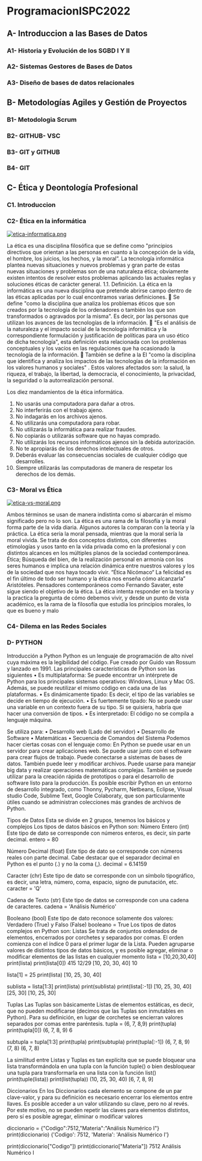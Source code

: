 # ProgramacionISPC2022
## A- Introduccion a las Bases de Datos

### A1- Historia y Evolución de los SGBD I Y II



### A2- Sistemas Gestores de Bases de Datos
### A3- Diseño de bases de datos relacionales 


## B- Metodologías Agiles y Gestión de Proyectos

### B1- Metodologia Scrum
### B2- GITHUB- VSC
### B3- GIT y GITHUB
### B4- GIT



## C- Ética y Deontología Profesional
### C1. Introduccion
### C2- Ética en la informática

[![etica-informatica.png](https://i.postimg.cc/HxRMXQ7H/etica-informatica.png)](https://postimg.cc/DJQmK4gY)

La ética es una disciplina filosófica que se define como "principios directivos que
orientan a las personas en cuanto a la concepción de la vida, el hombre, los juicios, los
hechos, y la moral”.
La tecnología informática plantea nuevas situaciones y nuevos problemas y gran parte de
estas nuevas situaciones y problemas son de una naturaleza ética; obviamente existen intentos
de resolver estos problemas aplicando las actuales reglas y soluciones éticas de carácter
general.
1.1. Definición.
La ética en la informática es una nueva disciplina que pretende abrirse campo dentro
de las éticas aplicadas por lo cual encontramos varias definiciones.
 Se define "como la disciplina que analiza los problemas éticos que son creados por la
tecnología de los ordenadores o también los que son transformados o agravados por la
misma". Es decir, por las personas que utilizan los avances de las tecnologías de la
información.
 "Es el análisis de la naturaleza y el impacto social de la tecnología informática y la
correspondiente formulación y justificación de políticas para un uso ético de dicha
tecnología", esta definición esta relacionada con los problemas conceptuales y los
vacíos en las regulaciones que ha ocasionado la tecnología de la información.
 También se define a la EI "como la disciplina que identifica y analiza los impactos de
las tecnologías de la información en los valores humanos y sociales" . Estos valores
afectados son: la salud, la riqueza, el trabajo, la libertad, la democracia, el conocimiento,
la privacidad, la seguridad o la autorrealización personal.

Los diez mandamientos de la ética informática.
1) No usarás una computadora para dañar a otros.
2) No interferirás con el trabajo ajeno.
3) No indagarás en los archivos ajenos.
4) No utilizarás una computadora para robar.
5) No utilizarás la informática para realizar fraudes.
6) No copiarás o utilizarás software que no hayas comprado.
7) No utilizarás los recursos informáticos ajenos sin la debida autorización.
8) No te apropiarás de los derechos intelectuales de otros.
9) Deberás evaluar las consecuencias sociales de cualquier código que desarrolles.
10) Siempre utilizarás las computadoras de manera de respetar los derechos de los demás.

### C3- Moral vs Ética
[![etica-vs-moral.png](https://i.postimg.cc/xT4dC0MD/etica-vs-moral.png)](https://postimg.cc/yk0KpCLv)

Ambos términos se usan de manera indistinta como si abarcarán el mismo significado
pero no lo son.
La ética es una rama de la filosofía y la moral forma parte de la vida diaria. Algunos
autores la comparan con la teoría y la práctica. La ética seria la moral pensada, mientras
que la moral sería la moral vivida. Se trata de dos conceptos distintos, con diferentes
etimologías y usos tanto en la vida privada como en la profesional y con distintos alcances
en los múltiples planos de la sociedad contemporánea.
Ética; Búsqueda del bien, de la realización personal en armonía con los seres humanos e
implica una relación dinámica entre nuestros valores y los de la sociedad que nos haya
tocado vivir.
“Ética Nicómaco“ La felicidad es el fin último de todo ser humano y la ética nos enseña
cómo alcanzarla” Aristóteles. Pensadores contemporáneos como Fernando Savater, este
sigue siendo el objetivo de la ética.
La ética intenta responder en la teoría y la practica la pregunta de cómo debemos vivir, y
desde un punto de vista académico, es la rama de la filosofía que estudia los principios
morales, lo que es bueno y malo

### C4- Dilema en las Redes Sociales 


### D- PYTHON

Introducción a Python
Python es un lenguaje de programación de alto nivel cuya máxima es la legibilidad del código. Fue creado por Guido van Rossum y lanzado en 1991. Las principales características de Python son las siguientes
•	Es multiplataforma: Se puede encontrar un intérprete de Python para los principales sistemas operativos: Windows, Linux y Mac OS. Además, se puede reutilizar el mismo código en cada una de las plataformas.
•	Es dinámicamente tipado: Es decir, el tipo de las variables se decide en tiempo de ejecución.
•	Es fuertemente tipado: No se puede usar una variable en un contexto fuera de su tipo. Si se quisiera, habría que hacer una conversión de tipos.
•	Es interpretado: El código no se compila a lenguaje máquina.

Se utiliza para:
•	Desarrollo web (Lado del servidor)
•	Desarrollo de Software
•	Matemáticas
•	Secuencia de Comandos del Sistema
Podemos hacer ciertas cosas con el lenguaje como:
En Python se puede usar en un servidor para crear aplicaciones web. Se puede usar junto con el software para crear flujos de trabajo. Puede conectarse a sistemas de bases de datos. También puede leer y modificar archivos. Puede usarse para manejar big data y realizar operaciones matemáticas complejas. También se puede utilizar para la creación rápida de prototipos o para el desarrollo de software listo para la producción.
Es posible escribir Python en un entorno de desarrollo integrado, como Thonny, Pycharm, Netbeans, Eclipse, Visual studio Code, Sublime Text, Google Colaboraty, que son particularmente útiles cuando se administran colecciones más grandes de archivos de Python.

Tipos de Datos
Esta se divide en 2 grupos, tenemos los básicos y complejos
Los tipos de datos básicos en Python son:
Número Entero (int)
Este tipo de dato se corresponde con números enteros, es decir, sin parte decimal.
entero = 80

Número Decimal (float)
Este tipo de dato se corresponde con números reales con parte decimal. Cabe destacar que el separador decimal en Python es el punto (.) y no la coma (,).
decimal = 6.14159

Caracter (chr)
Este tipo de dato se corresponde con un símbolo tipográfico, es decir, una letra, número, coma, espacio, signo de punutación, etc.
caracter = 'Q'

Cadena de Texto (str)
Este tipo de datos se corresponde con una cadena de caracteres.
cadena = 'Análisis Numérico'

Booleano (bool)
Este tipo de dato reconoce solamente dos valores: Verdadero (True) y Falso (False)
booleano = True
Los tipos de datos complejos en Python son:
Listas
Se trata de conjuntos ordenados de elementos, encerrados por corchetes y separados por comas. El orden comienza con el índice 0 para el primer lugar de la Lista. Pueden agruparse valores de distintos tipos de datos básicos, y es posible agregar, eliminar o modificar elementos de las listas en cualquier momento
lista = [10,20,30,40]
print(lista)
print(lista[0])    415 12/29
[10, 20, 30, 40]
10


lista[1] = 25
print(lista)
[10, 25, 30, 40]


sublista = lista[1:3]
print(lista)
print(sublista)
print(lista[:-1])
[10, 25, 30, 40]
[25, 30]
[10, 25, 30]

Tuplas
Las Tuplas son básicamente Listas de elementos estáticas, es decir, que no pueden modificarse (decimos que las Tuplas son inmutables en Python). Para su definición, en lugar de corchetes se encierran valores separados por comas entre paréntesis.
tupla = (6, 7, 8,9)
print(tupla)
print(tupla[0])
(6, 7, 8, 9)
6

subtupla = tupla[1:3]
print(tupla)
print(subtupla)
print(tupla[:-1])
(6, 7, 8, 9)
(7, 8)
(6, 7, 8)

La similitud entre Listas y Tuplas es tan explícita que se puede bloquear una lista transformándola en una tupla con la función tuple() o bien desbloquear una tupla para transformarla en una lista con la función list()
print(tuple(lista))
print(list(tupla))
(10, 25, 30, 40)
[6, 7, 8, 9]

Diccionarios
En los Diccionarios cada elemento se compone de un par clave-valor, y para su definición es necesario encerrar los elementos entre llaves. Es posible acceder a un valor utilizando su clave, pero no al revés. Por este motivo, no se pueden repetir las claves para elementos distintos, pero sí es posible agregar, eliminar o modificar valores

diccionario = {"Codigo":7512,"Materia":"Análisis Numérico I"}
print(diccionario)
{'Codigo': 7512, 'Materia': 'Análisis Numérico I'}

print(diccionario["Codigo"])
print(diccionario["Materia"])
7512
Análisis Numérico I






